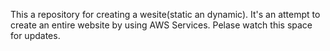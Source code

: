 This a repository for creating a wesite(static an dynamic). It's an attempt to create an entire website by using AWS Services. Pelase watch this space for updates.

